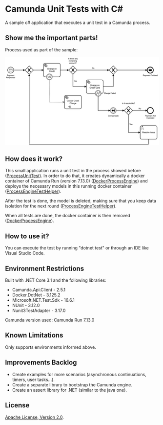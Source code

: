 # Camunda Unit Tests with C#
A sample c# application that executes a unit test in a Camunda process.

## Show me the important parts!
Process used as part of the sample:

![BPMN Process](bpmn/payment-process.png)

## How does it work?
This small application runs a unit test in the process showed before ([ProcessUnitTest](ProcessUnitTest.cs)). In order to do that, it creates dynamically a docker container of Camunda Run (version 7.13.0) ([DockerProcessEngine](ProcessEngine/DockerProcessEngine.cs)) and deploys the necessary models in this running docker container ([ProcessEngineTestHelper](ProcessEngine/ProcessEngineTestHelper.cs)).

After the test is done, the model is deleted, making sure that you keep data isolation for the next round ([ProcessEngineTestHelper](ProcessEngine/ProcessEngineTestHelper.cs)).

When all tests are done, the docker container is then removed ([DockerProcessEngine](ProcessEngine/DockerProcessEngine.cs)).

## How to use it?
You can execute the test by running "dotnet test" or through an IDE like Visual Studio Code.

## Environment Restrictions

Built with .NET Core 3.1 and the following libraries:
* Camunda.Api.Client - 2.5.1
* Docker.DotNet - 3.125.2
* Microsoft.NET.Test.Sdk - 16.6.1
* NUnit - 3.12.0
* Nunit3TestAdapter - 3.17.0

Camunda version used: Camunda Run 7.13.0

## Known Limitations

Only supports environments informed above.

## Improvements Backlog

* Create examples for more scenarios (asynchronous continuations, timers, user tasks...).
* Create a separate library to bootstrap the Camunda engine.
* Create an assert library for .NET (similar to the java one).

## License
[Apache License, Version 2.0](http://www.apache.org/licenses/LICENSE-2.0).
